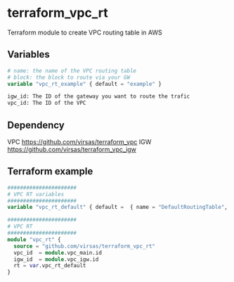 # terraform_vpc_rt

Terraform module to create VPC routing table in AWS

## Variables

``` terraform
# name: the name of the VPC routing table
# block: the block to route via your GW
variable "vpc_rt_example" { default = "example" }

igw_id: The ID of the gateway you want to route the trafic
vpc_id: The ID of the VPC
```

## Dependency

VPC <https://github.com/virsas/terraform_vpc>
IGW <https://github.com/virsas/terraform_vpc_igw>

## Terraform example

``` terraform
######################
# VPC RT variables
######################
variable "vpc_rt_default" { default =  { name = "DefaultRoutingTable", block = "0.0.0.0/0" }

######################
# VPC RT
######################
module "vpc_rt" {
  source = "github.com/virsas/terraform_vpc_rt"
  vpc_id  = module.vpc_main.id
  igw_id  = module.vpc_igw.id
  rt = var.vpc_rt_default
}
```
